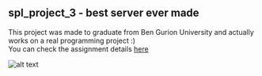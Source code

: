 ## spl_project_3 - best server ever made  
This project was made to graduate from Ben Gurion University and actually works on a real programming project :)   
You can check the assignment details [here](https://www.cs.bgu.ac.il/~spl211/Assignments/Assignment_3)  


![alt text](https://media.giphy.com/media/CTX0ivSQbI78A/giphy.gif)
